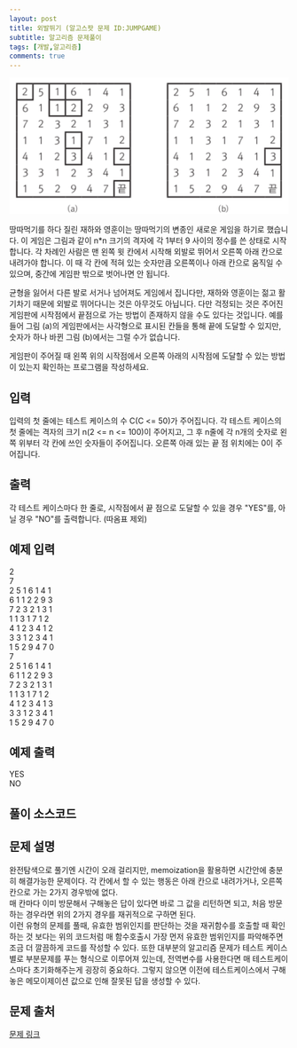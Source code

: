 ```yaml
---
layout: post
title: 외발뛰기 (알고스팟 문제 ID:JUMPGAME)
subtitle: 알고리즘 문제풀이
tags: [개발,알고리즘]
comments: true
---    
```



![problem-img](/assets/img/jumpgame.png)

땅따먹기를 하다 질린 재하와 영훈이는 땅따먹기의 변종인 새로운 게임을 하기로 했습니다. 이 게임은 그림과 같이 n*n 크기의 격자에 각 1부터 9 사이의 정수를 쓴 상태로 시작합니다. 각 차례인 사람은 맨 왼쪽 윗 칸에서 시작해 외발로 뛰어서 오른쪽 아래 칸으로 내려가야 합니다. 이 때 각 칸에 적혀 있는 숫자만큼 오른쪽이나 아래 칸으로 움직일 수 있으며, 중간에 게임판 밖으로 벗어나면 안 됩니다.

균형을 잃어서 다른 발로 서거나 넘어져도 게임에서 집니다만, 재하와 영훈이는 젊고 활기차기 때문에 외발로 뛰어다니는 것은 아무것도 아닙니다. 다만 걱정되는 것은 주어진 게임판에 시작점에서 끝점으로 가는 방법이 존재하지 않을 수도 있다는 것입니다. 예를 들어 그림 (a)의 게임판에서는 사각형으로 표시된 칸들을 통해 끝에 도달할 수 있지만, 숫자가 하나 바뀐 그림 (b)에서는 그럴 수가 없습니다.

게임판이 주어질 때 왼쪽 위의 시작점에서 오른쪽 아래의 시작점에 도달할 수 있는 방법이 있는지 확인하는 프로그램을 작성하세요.

## 입력

입력의 첫 줄에는 테스트 케이스의 수 C(C <= 50)가 주어집니다. 각 테스트 케이스의 첫 줄에는 격자의 크기 n(2 <= n <= 100)이 주어지고, 그 후 n줄에 각 n개의 숫자로 왼쪽 위부터 각 칸에 쓰인 숫자들이 주어집니다. 오른쪽 아래 있는 끝 점 위치에는 0이 주어집니다.

## 출력

각 테스트 케이스마다 한 줄로, 시작점에서 끝 점으로 도달할 수 있을 경우 "YES"를, 아닐 경우 "NO"를 출력합니다. (따옴표 제외)


## 예제 입력
2  
7  
2 5 1 6 1 4 1  
6 1 1 2 2 9 3  
7 2 3 2 1 3 1  
1 1 3 1 7 1 2  
4 1 2 3 4 1 2  
3 3 1 2 3 4 1  
1 5 2 9 4 7 0  
7  
2 5 1 6 1 4 1  
6 1 1 2 2 9 3  
7 2 3 2 1 3 1  
1 1 3 1 7 1 2  
4 1 2 3 4 1 3  
3 3 1 2 3 4 1  
1 5 2 9 4 7 0   

## 예제 출력
YES  
NO  

## 풀이 소스코드  
<script src="https://gist.github.com/overflow218/709272097d22fe1f25ef8a0c0eba0195.js"></script>  

## 문제 설명  

완전탐색으로 풀기엔 시간이 오래 걸리지만, memoization을 활용하면 시간안에 충분히 해결가능한 문제이다. 각 칸에서 할 수 있는 행동은 아래 칸으로 내려가거나, 오른쪽 칸으로 가는 2가지 경우밖에 없다.  
매 칸마다 이미 방문해서 구해놓은 답이 있다면 바로 그 값을 리턴하면 되고, 처음 방문하는 경우라면 위의 2가지 경우를 재귀적으로 구하면 된다.  
이런 유형의 문제를 풀때, 유효한 범위인지를 판단하는 것을 재귀함수를 호출할 때 확인하는 것 보다는 위의 코드처럼 매 함수호출시 가장 먼저 유효한 범위인지를 파악해주면 조금 더 깔끔하게 코드를 작성할 수 있다.
또한 대부분의 알고리즘 문제가 테스트 케이스별로 부분문제를 푸는 형식으로 이루어져 있는데, 전역변수를 사용한다면 매 테스트케이스마다 초기화해주는게 굉장히 중요하다. 그렇지 않으면 이전에 테스트케이스에서 구해놓은 메모이제이션 값으로 인해 잘못된 답을 생성할 수 있다.  

## 문제 출처  

<a href="https://www.algospot.com/judge/problem/read/JUMPGAME"> 문제 링크 </a>
